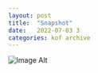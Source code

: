 ```yaml
---
layout:	post
title:	"Snapshot"
date:	2022-07-03 3
categories:	kof archive
---
```


![Image Alt](https://k0f.github.io/assets/2022-07-03-141235.jpg)